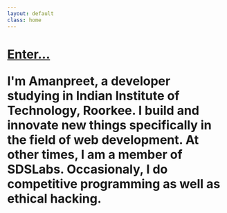 ```yaml
---
layout: default
class: home
---
```


<h1><a href="/blog" class="enter"> Enter... </a>

<p class='welcome'> I'm Amanpreet, a developer studying in Indian Institute of Technology, Roorkee. I build and innovate new things specifically in the field of web development. At other times, I am a member of SDSLabs. Occasionaly, I do competitive programming as well as ethical hacking.</p>